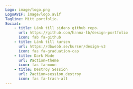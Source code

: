 ```yaml
---
Logo: image/logo.png
LogoAVIF: image/logo.avif
Tagline: Mitt portfolio.
Social:
    - title: Länk till sidans github repo.
      url: https://github.com/hanna-lb/design-portfolio
      icon: fab fa-github
    - title: Länk till kursen
      url: https://dbwebb.se/kurser/design-v3
      icon: fas fa-graduation-cap
    - title: Dark Mode
      url: ?action=theme
      icon: fas fa-moon
    - title: Destroy Session
      url: ?action=session_destroy
      icon: fas fa-trash-alt
---
```


